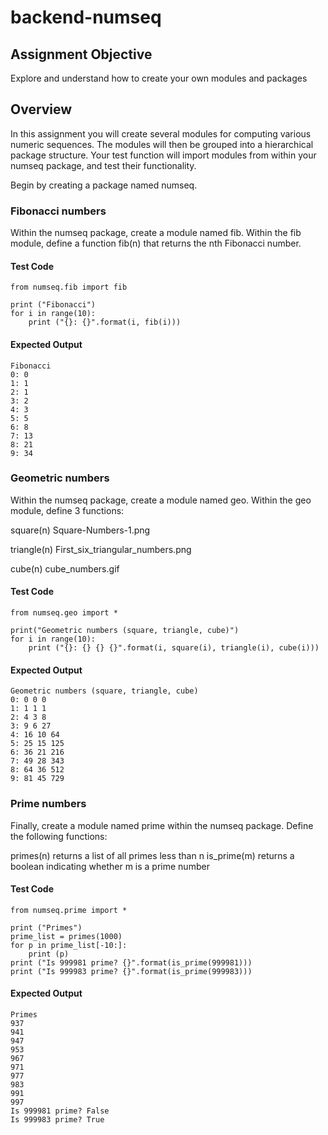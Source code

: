# backend-numseq
## Assignment Objective
Explore and understand how to create your own modules and packages
## Overview
In this assignment you will create several modules for computing various numeric sequences.  The modules will then be grouped into a hierarchical package structure.  Your test function will import modules from within your numseq package, and test their functionality.

Begin by creating a package named numseq.

### Fibonacci numbers
Within the numseq package, create a module named fib. Within the fib module, define a function fib(n) that returns the nth Fibonacci number.

#### Test Code
```
from numseq.fib import fib

print ("Fibonacci")
for i in range(10):
    print ("{}: {}".format(i, fib(i)))
```
#### Expected Output
```
Fibonacci
0: 0
1: 1
2: 1
3: 2
4: 3
5: 5
6: 8
7: 13
8: 21
9: 34
```
### Geometric numbers
Within the numseq package, create a module named geo. Within the geo module, define 3 functions:

square(n)
Square-Numbers-1.png

triangle(n)
First_six_triangular_numbers.png

cube(n)
cube_numbers.gif

#### Test Code
```
from numseq.geo import *

print("Geometric numbers (square, triangle, cube)")
for i in range(10):
    print ("{}: {} {} {}".format(i, square(i), triangle(i), cube(i)))
```

#### Expected Output
```
Geometric numbers (square, triangle, cube)
0: 0 0 0
1: 1 1 1
2: 4 3 8
3: 9 6 27
4: 16 10 64
5: 25 15 125
6: 36 21 216
7: 49 28 343
8: 64 36 512
9: 81 45 729
```
### Prime numbers
Finally, create a module named prime within the numseq package. Define the following functions:

primes(n) returns a list of all primes less than n
is_prime(m) returns a boolean indicating whether m is a prime number
#### Test Code
```
from numseq.prime import *

print ("Primes")
prime_list = primes(1000)
for p in prime_list[-10:]:
    print (p)
print ("Is 999981 prime? {}".format(is_prime(999981)))
print ("Is 999983 prime? {}".format(is_prime(999983)))
```
#### Expected Output
```
Primes
937
941
947
953
967
971
977
983
991
997
Is 999981 prime? False
Is 999983 prime? True
```
